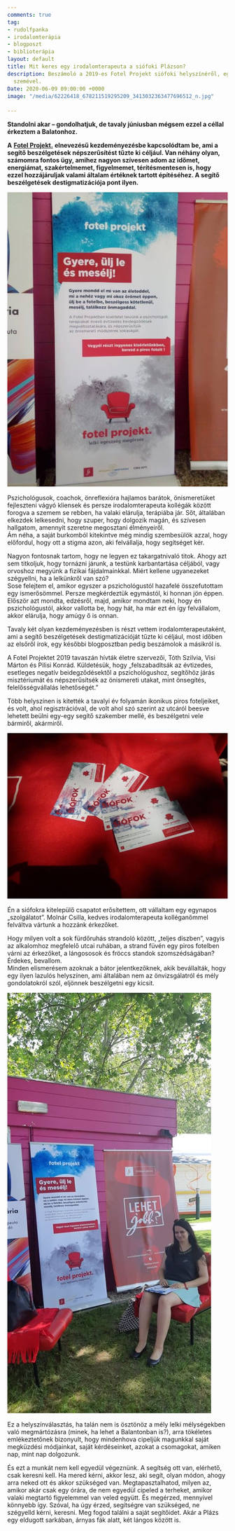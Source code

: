 ```yaml
---
comments: true
tag:
- rudolfpanka
- irodalomterápia
- blogposzt
- biblioterápia
layout: default
title: Mit keres egy irodalomterapeuta a siófoki Plázson?
description: Beszámoló a 2019-es Fotel Projekt siófoki helyszínéről, egy irodalomterapeuta
  szemével.
Date: 2020-06-09 09:00:00 +0000
image: "/media/62226418_678211519295209_3413032363477696512_n.jpg"

---
```

**Standolni akar – gondolhatjuk, de tavaly júniusban mégsem ezzel a céllal érkeztem a Balatonhoz.**

**A** [**Fotel Projekt.**](https://www.facebook.com/fotelproject1/) **elnevezésű kezdeményezésbe kapcsolódtam be, ami a segítő beszélgetések népszerűsítést tűzte ki céljául. Van néhány olyan, számomra fontos ügy, amihez nagyon szívesen adom az időmet, energiámat, szakértelmemet, figyelmemet, térítésmentesen is, hogy ezzel hozzájáruljak valami általam értéknek tartott építéséhez. A segítő beszélgetések destigmatizációja pont ilyen.**

![](/media/62264692_678211455961882_2692728363247730688_n.jpg)

Pszichológusok, coachok, önreflexióra hajlamos barátok, önismeretüket fejleszteni vágyó kliensek és persze irodalomterapeuta kollégák között forogva a szemem se rebben, ha valaki elárulja, terápiába jár. Sőt, általában elkezdek lelkesedni, hogy szuper, hogy dolgozik magán, és szívesen hallgatom, amennyit szeretne megosztani élményeiről.  
Ám néha, a saját burkomból kitekintve még mindig szembesülök azzal, hogy előfordul, hogy ott a stigma azon, aki felvállalja, hogy segítséget kér.

Nagyon fontosnak tartom, hogy ne legyen ez takargatnivaló titok. Ahogy azt sem titkoljuk, hogy tornázni járunk, a testünk karbantartása céljából, vagy orvoshoz megyünk a fizikai fájdalmainkkal. Miért kellene ugyanezeket szégyellni, ha a lelkünkről van szó?  
Sose felejtem el, amikor egyszer a pszichológustól hazafelé összefutottam egy ismerősömmel. Persze megkérdeztük egymástól, ki honnan jön éppen. Először azt mondta, edzésről, majd, amikor mondtam neki, hogy én pszichológustól, akkor vallotta be, hogy hát, ha már ezt én így felvállalom, akkor elárulja, hogy amúgy ő is onnan.

Tavaly két olyan kezdeményezésben is részt vettem irodalomterapeutaként, ami a segítő beszélgetések destigmatizációját tűzte ki céljául, most időben az elsőről írok, egy későbbi blogposztban pedig beszámolok a másikról is.

A Fotel Projektet 2019 tavaszán hívták életre szervezői, Tóth Szilvia, Visi Márton és Pilisi Konrád. Küldetésük, hogy „felszabadítsák az évtizedes, esetleges negatív beidegződésektől a pszichológushoz, segítőhöz járás misztériumát és népszerűsítsék az önismereti utakat, mint önsegítés, felelősségvállalás lehetőségét.”

Több helyszínen is kitették a tavalyi év folyamán ikonikus piros foteljeiket, és volt, ahol regisztrációval, de volt ahol szó szerint az utcáról beesve lehetett beülni egy-egy segítő szakember mellé, és beszélgetni vele bármiről, akármiről.

![](/media/62226418_678211519295209_3413032363477696512_n.jpg)

Én a siófokra kitelepülő csapatot erősítettem, ott vállaltam egy egynapos „szolgálatot”. Molnár Csilla, kedves irodalomterapeuta kolléganőmmel felváltva vártunk a hozzánk érkezőket.

Hogy milyen volt a sok fürdőruhás strandoló között, „teljes díszben”, vagyis az alkalomhoz megfelelő utcai ruhában, a strand füvén egy piros fotelben várni az érkezőket, a lángososok és fröccs standok szomszédságában? Érdekes, bevallom.  
Minden elismerésem azoknak a bátor jelentkezőknek, akik bevállalták, hogy egy ilyen lazulós helyszínen, ami általában nem az önvizsgálatról és mély gondolatokról szól, eljönnek beszélgetni egy kicsit.

![](/media/62631875_678211549295206_5931775905121697792_o.jpg)

Ez a helyszínválasztás, ha talán nem is ösztönöz a mély lelki mélységekben való megmártózásra (minek, ha lehet a Balantonban is?), arra tökéletes emlékeztetőnek bizonyult, hogy mindenhova cipeljük magunkkal saját megküzdési módjainkat, saját kérdéseinket, azokat a csomagokat, amiken nap, mint nap dolgozunk. 

És ezt a munkát nem kell egyedül végeznünk. A segítség ott van, elérhető, csak keresni kell. Ha mered kérni, akkor lesz, aki segít, olyan módon, ahogy arra neked ott és akkor szükséged van. Megtapasztalhatod, milyen az, amikor akár csak egy órára, de nem egyedül cipeled a terheket, amikor valaki megtartó figyelemmel van veled együtt. És megérzed, mennyivel könnyebb így. Szóval, ha úgy érzed, segítségre van szükséged, ne szégyelld kérni, keresni. Meg fogod találni a saját segítőidet. Akár a Plázs egy eldugott sarkában, árnyas fák alatt, két lángos között is.